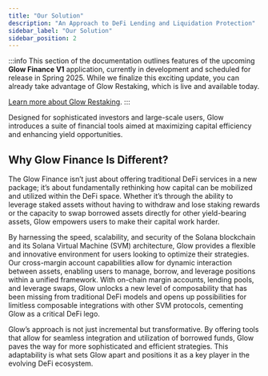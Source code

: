 ```yaml
---
title: "Our Solution"
description: "An Approach to DeFi Lending and Liquidation Protection"
sidebar_label: "Our Solution"
sidebar_position: 2
---
```


:::info
This section of the documentation outlines features of the upcoming **Glow Finance V1** application, currently in development and scheduled for release in Spring 2025. While we finalize this exciting update, you can already take advantage of Glow Restaking, which is live and available today.

[Learn more about Glow Restaking](../02-LRT/overview.md).
:::

Designed for sophisticated investors and large-scale users, Glow introduces a suite of financial tools aimed at maximizing capital efficiency and enhancing yield opportunities.

## Why Glow Finance Is Different?

The Glow Finance isn’t just about offering traditional DeFi services in a new package; it’s about fundamentally rethinking how capital can be mobilized and utilized within the DeFi space. Whether it’s through the ability to leverage staked assets without having to withdraw and lose staking rewards or the capacity to swap borrowed assets directly for other yield-bearing assets, Glow empowers users to make their capital work harder.

By harnessing the speed, scalability, and security of the Solana blockchain and its Solana Virtual Machine (SVM) architecture, Glow provides a flexible and innovative environment for users looking to optimize their strategies. Our cross-margin account capabilities allow for dynamic interaction between assets, enabling users to manage, borrow, and leverage positions within a unified framework. With on-chain margin accounts, lending pools, and leverage swaps, Glow unlocks a new level of composability that has been missing from traditional DeFi models and opens up possibilities for limitless composable integrations with other SVM protocols, cementing Glow as a critical DeFi lego.

Glow’s approach is not just incremental but transformative. By offering tools that allow for seamless integration and utilization of borrowed funds, Glow paves the way for more sophisticated and efficient strategies. This adaptability is what sets Glow apart and positions it as a key player in the evolving DeFi ecosystem.
